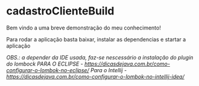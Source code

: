 # cadastroClienteBuild

Bem vindo a uma breve demonstração do meu conhecimento!

Para rodar a aplicação basta baixar, instalar as dependencias e startar a aplicação 

*OBS.: a depender da IDE usada, faz-se nescessário a instalação do plugin do lombock
PARA O ECLIPSE - https://dicasdejava.com.br/como-configurar-o-lombok-no-eclipse/
Para o Intellij - https://dicasdejava.com.br/como-configurar-o-lombok-no-intellij-idea/*



